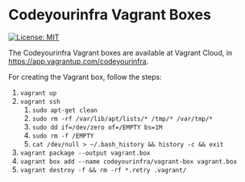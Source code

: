 # Codeyourinfra Vagrant Boxes

[![License: MIT](https://img.shields.io/badge/License-MIT-yellow.svg)](https://opensource.org/licenses/MIT)

The Codeyourinfra Vagrant boxes are available at Vagrant Cloud, in https://app.vagrantup.com/codeyourinfra.

For creating the Vagrant box, follow the steps:

1. `vagrant up`
2. `vagrant ssh`
   1. `sudo apt-get clean`
   2. `sudo rm -rf /var/lib/apt/lists/* /tmp/* /var/tmp/*`
   3. `sudo dd if=/dev/zero of=/EMPTY bs=1M`
   4. `sudo rm -f /EMPTY`
   5. `cat /dev/null > ~/.bash_history && history -c && exit`
3. `vagrant package --output vagrant.box`
4. `vagrant box add --name codeyourinfra/vagrant-box vagrant.box`
5. `vagrant destroy -f && rm -rf *.retry .vagrant/`

